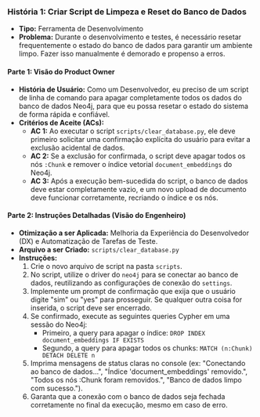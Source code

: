 ### História 1: Criar Script de Limpeza e Reset do Banco de Dados

* **Tipo:** Ferramenta de Desenvolvimento
* **Problema:** Durante o desenvolvimento e testes, é necessário resetar frequentemente o estado do banco de dados para garantir um ambiente limpo. Fazer isso manualmente é demorado e propenso a erros.

#### Parte 1: Visão do Product Owner
* **História de Usuário:** Como um Desenvolvedor, eu preciso de um script de linha de comando para apagar completamente todos os dados do banco de dados Neo4j, para que eu possa resetar o estado do sistema de forma rápida e confiável.
* **Critérios de Aceite (ACs):**
    * **AC 1:** Ao executar o script `scripts/clear_database.py`, ele deve primeiro solicitar uma confirmação explícita do usuário para evitar a exclusão acidental de dados.
    * **AC 2:** Se a exclusão for confirmada, o script deve apagar todos os nós `:Chunk` e remover o índice vetorial `document_embeddings` do Neo4j.
    * **AC 3:** Após a execução bem-sucedida do script, o banco de dados deve estar completamente vazio, e um novo upload de documento deve funcionar corretamente, recriando o índice e os nós.

#### Parte 2: Instruções Detalhadas (Visão do Engenheiro)
* **Otimização a ser Aplicada:** Melhoria da Experiência do Desenvolvedor (DX) e Automatização de Tarefas de Teste.
* **Arquivo a ser Criado:** `scripts/clear_database.py`
* **Instruções:**
    1.  Crie o novo arquivo de script na pasta `scripts`.
    2.  No script, utilize o driver do `neo4j` para se conectar ao banco de dados, reutilizando as configurações de conexão do `settings`.
    3.  Implemente um prompt de confirmação que exija que o usuário digite "sim" ou "yes" para prosseguir. Se qualquer outra coisa for inserida, o script deve ser encerrado.
    4.  Se confirmado, execute as seguintes queries Cypher em uma sessão do Neo4j:
        * Primeiro, a query para apagar o índice: `DROP INDEX document_embeddings IF EXISTS`
        * Segundo, a query para apagar todos os chunks: `MATCH (n:Chunk) DETACH DELETE n`
    5.  Imprima mensagens de status claras no console (ex: "Conectando ao banco de dados...", "Índice 'document_embeddings' removido.", "Todos os nós :Chunk foram removidos.", "Banco de dados limpo com sucesso.").
    6.  Garanta que a conexão com o banco de dados seja fechada corretamente no final da execução, mesmo em caso de erro.
